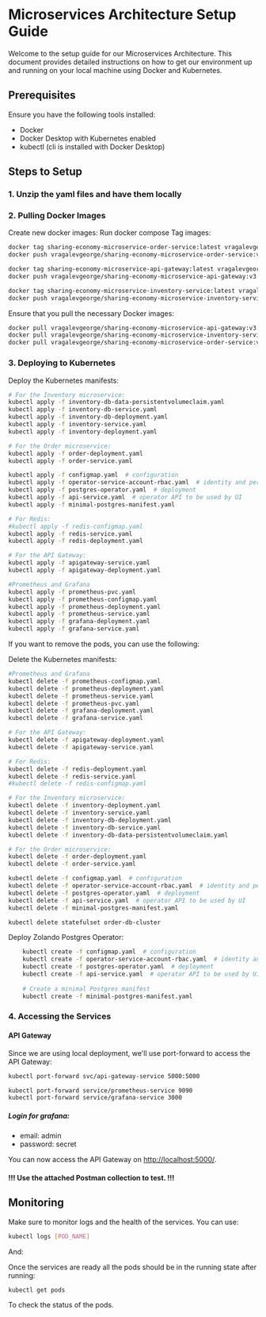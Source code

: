 # Microservices Architecture Setup Guide

Welcome to the setup guide for our Microservices Architecture. This document provides detailed instructions on how to get our environment up and running on your local machine using Docker and Kubernetes.

## Prerequisites

Ensure you have the following tools installed:

- Docker
- Docker Desktop with Kubernetes enabled
- kubectl (cli is installed with Docker Desktop)

## Steps to Setup

### 1. Unzip the yaml files and have them locally


### 2. Pulling Docker Images

Create new docker images:
Run docker compose
Tag images:
```bash
docker tag sharing-economy-microservice-order-service:latest vragalevgeorge/sharing-economy-microservice-order-service:v3
docker push vragalevgeorge/sharing-economy-microservice-order-service:v3

docker tag sharing-economy-microservice-api-gateway:latest vragalevgeorge/sharing-economy-microservice-api-gateway:v3
docker push vragalevgeorge/sharing-economy-microservice-api-gateway:v3

docker tag sharing-economy-microservice-inventory-service:latest vragalevgeorge/sharing-economy-microservice-inventory-service:v3
docker push vragalevgeorge/sharing-economy-microservice-inventory-service:v3
```

Ensure that you pull the necessary Docker images:

```bash
docker pull vragalevgeorge/sharing-economy-microservice-api-gateway:v3
docker pull vragalevgeorge/sharing-economy-microservice-inventory-service:v3
docker pull vragalevgeorge/sharing-economy-microservice-order-service:v3
```


### 3. Deploying to Kubernetes

Deploy the Kubernetes manifests:

```bash
# For the Inventory microservice:
kubectl apply -f inventory-db-data-persistentvolumeclaim.yaml
kubectl apply -f inventory-db-service.yaml
kubectl apply -f inventory-db-deployment.yaml
kubectl apply -f inventory-service.yaml
kubectl apply -f inventory-deployment.yaml

# For the Order microservice:
kubectl apply -f order-deployment.yaml
kubectl apply -f order-service.yaml

kubectl apply -f configmap.yaml  # configuration
kubectl apply -f operator-service-account-rbac.yaml  # identity and permissions
kubectl apply -f postgres-operator.yaml  # deployment
kubectl apply -f api-service.yaml  # operator API to be used by UI
kubectl apply -f minimal-postgres-manifest.yaml

# For Redis:
#kubectl apply -f redis-configmap.yaml
kubectl apply -f redis-service.yaml
kubectl apply -f redis-deployment.yaml

# For the API Gateway:
kubectl apply -f apigateway-service.yaml
kubectl apply -f apigateway-deployment.yaml

#Prometheus and Grafana
kubectl apply -f prometheus-pvc.yaml
kubectl apply -f prometheus-configmap.yaml
kubectl apply -f prometheus-deployment.yaml
kubectl apply -f prometheus-service.yaml
kubectl apply -f grafana-deployment.yaml
kubectl apply -f grafana-service.yaml
```

If you want to remove the pods, you can use the following:

Delete the Kubernetes manifests:

```bash
#Prometheus and Grafana
kubectl delete -f prometheus-configmap.yaml
kubectl delete -f prometheus-deployment.yaml
kubectl delete -f prometheus-service.yaml
kubectl delete -f prometheus-pvc.yaml
kubectl delete -f grafana-deployment.yaml
kubectl delete -f grafana-service.yaml

# For the API Gateway:
kubectl delete -f apigateway-deployment.yaml
kubectl delete -f apigateway-service.yaml

# For Redis:
kubectl delete -f redis-deployment.yaml
kubectl delete -f redis-service.yaml
#kubectl delete -f redis-configmap.yaml

# For the Inventory microservice:
kubectl delete -f inventory-deployment.yaml
kubectl delete -f inventory-service.yaml
kubectl delete -f inventory-db-deployment.yaml
kubectl delete -f inventory-db-service.yaml
kubectl delete -f inventory-db-data-persistentvolumeclaim.yaml

# For the Order microservice:
kubectl delete -f order-deployment.yaml
kubectl delete -f order-service.yaml

kubectl delete -f configmap.yaml  # configuration
kubectl delete -f operator-service-account-rbac.yaml  # identity and permissions
kubectl delete -f postgres-operator.yaml  # deployment
kubectl delete -f api-service.yaml  # operator API to be used by UI
kubectl delete -f minimal-postgres-manifest.yaml

kubectl delete statefulset order-db-cluster
```

Deploy Zolando Postgres Operator:

```bash
    kubectl create -f configmap.yaml  # configuration
    kubectl create -f operator-service-account-rbac.yaml  # identity and permissions
    kubectl create -f postgres-operator.yaml  # deployment
    kubectl create -f api-service.yaml  # operator API to be used by UI
    
    # Create a minimal Postgres manifest
    kubectl create -f minimal-postgres-manifest.yaml
```

### 4. Accessing the Services

#### API Gateway

Since we are using local deployment, we'll use port-forward to access the API Gateway:

```bash
kubectl port-forward svc/api-gateway-service 5000:5000

kubectl port-forward service/prometheus-service 9090
kubectl port-forward service/grafana-service 3000
```
##### Login for grafana: 
* email: admin
* password: secret

You can now access the API Gateway on [http://localhost:5000/](http://localhost:5000/).

[//]: # (kubectl exec -it redis-cluster-0 -n redis -- redis-cli --cluster create 10.1.0.128:6379 10.1.0.131:6379 10.1.0.134:6379 --cluster-replicas 1)

#### !!! Use the attached Postman collection to test. !!!

## Monitoring

Make sure to monitor logs and the health of the services. You can use:

```bash
kubectl logs [POD_NAME]
```

And:

Once the services are ready all the pods should be in the running state after running:
```bash
kubectl get pods
```

To check the status of the pods.



